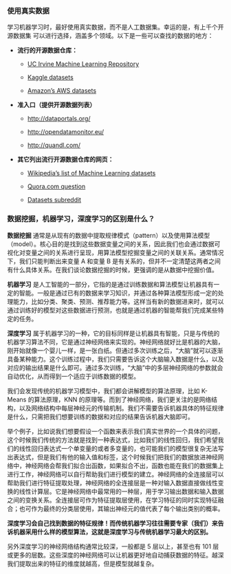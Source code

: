 ### 使用真实数据

学习机器学习时，最好使用真实数据，而不是人工数据集。幸运的是，有上千个开源数据集 可以进行选择，涵盖多个领域。以下是一些可以查找的数据的地方：

*   __流行的开源数据仓库：__  
    
    *   [UC	Irvine	Machine	Learning Repository](https://link.jianshu.com/?t=http%3A%2F%2Farchive.ics.uci.edu%2Fml%2F)
    
    *   [Kaggle	datasets](https://link.jianshu.com/?t=https%3A%2F%2Fwww.kaggle.com%2Fdatasets)   
    
    *   [Amazon’s AWS datasets](https://link.jianshu.com/?t=http%3A%2F%2Faws.amazon.com%2Ffr%2Fdatasets%2F)


*   __准入口（提供开源数据列表）__     

    *   http://dataportals.org/ 

    *   http://opendatamonitor.eu/ 

    *   http://quandl.com/ 

*   __其它列出流行开源数据仓库的网页：__ 

    *   [Wikipedia’s list of Machine Learning datasets](https://link.jianshu.com/?t=https%3A%2F%2Fgoo.gl%2FSJHN2k)

    *   [Quora.com question](https://link.jianshu.com/?t=http%3A%2F%2Fgoo.gl%2FzDR78y)

    *   [Datasets subreddit](https://link.jianshu.com/?t=https%3A%2F%2Fwww.reddit.com%2Fr%2Fdatasets)



### 数据挖掘，机器学习，深度学习的区别是什么？ 

__数据挖掘__ 通常是从现有的数据中提取规律模式（pattern）以及使用算法模型（model）。核心目的是找到这些数据变量之间的关系，因此我们也会通过数据可视化对变量之间的关系进行呈现，用算法模型挖掘变量之间的关联关系。通常情况下，我们只能判断出来变量 A 和变量 B 是有关系的，但并不一定清楚这两者之间有什么具体关系。在我们谈论数据挖掘的时候，更强调的是从数据中挖掘价值。

__机器学习__ 是人工智能的一部分，它指的是通过训练数据和算法模型让机器具有一定的智能。一般是通过已有的数据来学习知识，并通过各种算法模型形成一定的处理能力，比如分类、聚类、预测、推荐能力等。这样当有新的数据进来时，就可以通过训练好的模型对这些数据进行预测，也就是通过机器的智能帮我们完成某些特定的任务。

__深度学习__ 属于机器学习的一种，它的目标同样是让机器具有智能，只是与传统的机器学习算法不同，它是通过神经网络来实现的。神经网络就好比是机器的大脑，刚开始就像一个婴儿一样，是一张白纸。但通过多次训练之后，“大脑”就可以逐渐具备某种能力。这个训练过程中，我们只需要告诉这个大脑输入数据是什么，以及对应的输出结果是什么即可。通过多次训练，“大脑”中的多层神经网络的参数就会自动优化，从而得到一个适应于训练数据的模型。

我们会发现传统的机器学习模型中，我们都会讲解模型的算法原理，比如 K-Means 的算法原理，KNN 的原理等。而到了神经网络，我们更关注的是网络结构，以及网络结构中每层神经元的传输机制。我们不需要告诉机器具体的特征规律是什么，只需把我们想要训练的数据和对应的结果告诉机器大脑即可。

举个例子，比如说我们想要假设一个函数来表示我们真实世界的一个具体的问题，这个时候我们传统的方法就是找到一种表达式，比如我们的线性回归，我们希望我们的线性回归表达式一个单变量的或者多变量的，也可能我们的模型很复杂无法写出表达式，但是我们有他的输入值和标签，这个时候我们把我们的数据放进神经网络中，神经网络会帮我们拟合出函数，如果拟合不出，函数也能在我们的数据集上进行工作，神经网络可以自行帮助我们进行模型的建立。神经网络的全连接层可以帮助我们进行特征提取处理，神经网络的全连接层是一种对输入数据直接做线性变换的线性计算层。它是神经网络中最常用的一种层，用于学习输出数据和输入数据之间的变换关系。全连接层可作为特征提取层使用，在学习特征的同时实现特征融合；也可作为最终的分类层使用，其输出神经元的值代表了每个输出类别的概率。

__深度学习会自己找到数据的特征规律！而传统机器学习往往需要专家（我们）来告诉机器采用什么样的模型算法，这就是深度学习与传统机器学习最大的区别。__

另外深度学习的神经网络结构通常比较深，一般都是 5 层以上，甚至也有 101 层或更多的层数。这些深度的神经网络可以让机器更好地自动捕获数据的特征。越深我们提取出来的特征的维度就越高，但是模型就越复杂。

